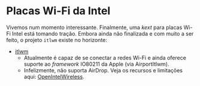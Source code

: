# Placas Wi-Fi da Intel

Vivemos num momento interessante. Finalmente, uma *kext* para placas Wi-Fi Intel está tomando tração. Embora ainda não finalizada e com muito a ser feito, o projeto `itlwm` existe no horizonte:

* [itlwm](https://github.com/OpenIntelWireless/itlwm)
  * Atualmente é capaz de se conectar a redes Wi-Fi e ainda oferece suporte ao *framework* IO80211 da Apple (via AirportItlwm).
  * Infelizmente, não suporta AirDrop. Veja os recursos e limitações aqui: [OpenIntelWireless](https://openintelwireless.github.io/).
